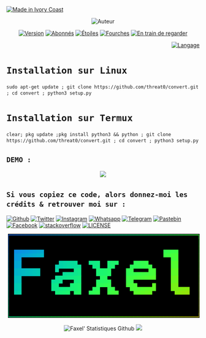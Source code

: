 
<p align="left">
<a href="#"><img title="Made in Ivory Coast" src="https://img.shields.io/badge/MADE%20IN-IVORY COAST-green?colorA=%23ff0000&colorB=%23017e40"></a>
</p>

<p align="center"
<a href="https://github.com/threat0/"><img title="Auteur" src="https://img.shields.io/badge/Auteur-Faxel-red.svg?logo=github"></a>
</p>
<p align="center">
<a href="#"><img title="Version" src="https://img.shields.io/badge/Version-v2021.1.1-green.svg?"></a>
<a href="https://github.com/threat0/followers"><img title="Abonnés" src="https://img.shields.io/github/followers/threat0?color=blue"></a>
<a href="https://github.com/threat0/insta_down/stargazers/"><img title="Étoiles" src="https://img.shields.io/github/stars/threat0/convert??color=red"></a>
<a href="https://github.com/threat0/insta_down/network/members"><img title="Fourches" src="https://img.shields.io/github/forks/threat0/convert??color=red"></a>
<a href="https://github.com/threat0/insta_down/watchers"><img title="En train de regarder" src="https://img.shields.io/github/watchers/threat0/convert?label=Watchers&color=blue"></a>
<p align="right">
<a href="#"><img title="Langage" src="https://forthebadge.com/images/badges/made-with-python.svg"></a>
</p>

# `Installation sur Linux`
```
sudo apt-get update ; git clone https://github.com/threat0/convert.git ; cd convert ; python3 setup.py
```
# `Installation sur Termux`
```
clear; pkg update ;pkg install python3 && python ; git clone https://github.com/threat0/convert.git ; cd convert ; python3 setup.py
```
## `DEMO : `
<p align="center"> 
  <img src="https://raw.githubusercontent.com/threat0/convert/master/demo/conv.png" width="700" heigh="500"/></br>
</p>

## `Si vous copiez ce code, alors donnez-moi les crédits & retrouver moi sur : ` 

[![Github](https://img.shields.io/badge/Github-%40threat0-cyan?logo=github)](https://github.com/threat0)
[![Twitter](https://img.shields.io/twitter/follow/Faxel.svg?label=Me%20suivre&logo=twitter)](https://twitter.com/faxelhs)
[![Instagram](https://img.shields.io/badge/Instagram-%40Faxel-magenta?logo=instagram)](https://www.instagram.com/faxelh)
[![Whatsapp](https://img.shields.io/badge/Whatsapp-%40Faxel-whatsapp--green?logo=whatsapp)](https://wa.me/message/HKD56CAXOBLNC1)
[![Telegram](https://img.shields.io/badge/Telegram-%40Faxel-cyan?logo=telegram)](https://t.me/Faxelh)
[![Pastebin](https://img.shields.io/badge/Pastebin-%40Faxel-purple?logo=pastebin)](https://pastebin.com/u/Faxelh)
[![Facebook](https://img.shields.io/badge/Facebook-%40Faxel-teal?logo=Facebook)](https://www.facebook.com/threatz0)
[![stackoverflow](https://img.shields.io/badge/stackoverflow-%40Faxel-yellow?logo=stackoverflow)](https://stackoverflow.com/users/13364230/faxel?)
[![LICENSE](https://img.shields.io/badge/license-lightgrey.svg?logo=License-MIT)](https://raw.githubusercontent.com/threat0/insta_down/master/LICENSE)


<p align="right">
  <img alt="profile pic"src="https://raw.githubusercontent.com/Phantom-19/Border/master/capture/fax2.png" width="500"/> 
</p>
<p align="center">
<img alt="Faxel' Statistiques Github" src="https://github-readme-stats.vercel.app/api?username=threat0&show_icons=true&include_all_commits=true&hide_border=true"/>
<img src="https://github-readme-stats.anuraghazra1.vercel.app/api/top-langs/?username=threat0&hide=ruby,perl&hide_border=true"/>
</p> 

